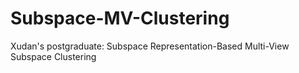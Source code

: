 # Subspace-MV-Clustering
Xudan's postgraduate: Subspace Representation-Based Multi-View Subspace Clustering
